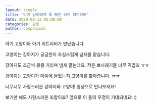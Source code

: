 ```yaml
---
layout: single
title: "아기 냥이에게 푹 빠진 아기 리트리버"
date: 2020-08-12 02:00:00
categories: 감동
author: Companimal
---
```


아기 고양이와 아기 리트리버가 만났습니다.

고양이는 강아지가 궁금한지 조심스럽게 냄새를 맡습니다.

강아지도 조금씩 킁킁 거리며 냄새 맡는데요. 작은 뽀시래기들 너무 귀엽죠 ㅠㅠ

강아지는 고양이가 마음에 들었는지 고양이를 핥아줍니다. ㅠㅠ

너무너무 사랑스러운 강아지와 고양이! 영상으로 만나보세요!

보기만 해도 사랑스러운 조합이죠? 앞으로 이 둘의 우정이 기대되네요! :)

